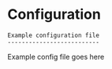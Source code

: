 # Configuration

```{eval-rst}
Example configuration file
--------------------------
```

Example config file goes here
